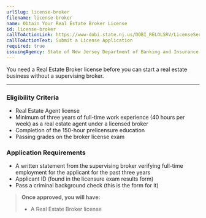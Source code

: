 ```yaml
---
urlSlug: license-broker
filename: license-broker
name: Obtain Your Real Estate Broker License
id: license-broker
callToActionLink: https://www-dobi.state.nj.us/DOBI_RELOLSRV/LicenseServices
callToActionText: Submit a License Application
required: true
issuingAgency: State of New Jersey Department of Banking and Insurance Real Estate Commission
---
```

You need a Real Estate Broker license before you can start a real estate business without a supervising broker. 
 
---
### Eligibility Criteria
- Real Estate Agent license
- Minimum of three years of full-time work experience (40 hours per week) as a real estate agent under a licensed broker
- Completion of the 150-hour prelicensure education 
- Passing grades on the broker license exam
 
### Application Requirements
- A written statement from the supervising broker verifying full-time employment for the applicant for the past three years
- Applicant ID (found in the licensure exam results form)
- Pass a criminal background check (this is the form for it)
 
>**Once approved, you will have:**  
>- A Real Estate Broker license
